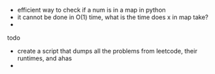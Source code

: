 - efficient way to check if a num is in a map in python
- it cannot be done in O(1) time, what is the time does x in map take?
- 



todo 
- create a script that dumps all the problems from leetcode, their runtimes, and ahas
- 